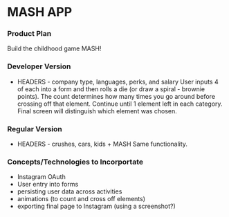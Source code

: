 # MASH APP
### Product Plan
Build the childhood game MASH!

### Developer Version
- HEADERS - company type, languages, perks, and salary
User inputs 4 of each into a form and then rolls a die (or draw a spiral - brownie points). The count determines how many times you go around before crossing off that element. Continue until 1 element left in each category. Final screen will distinguish which element was chosen.

### Regular Version
- HEADERS - crushes, cars, kids + MASH
Same functionality.

### Concepts/Technologies to Incorportate
- Instagram OAuth
- User entry into forms
- persisting user data across activities
- animations (to count and cross off elements)
- exporting final page to Instagram (using a screenshot?)
